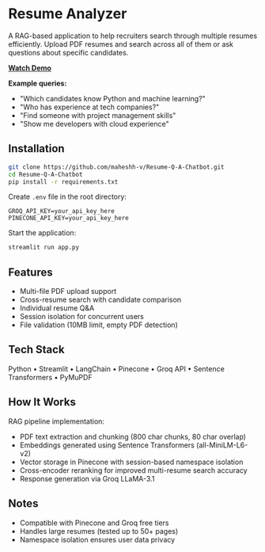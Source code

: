 # Resume Analyzer

A RAG-based application to help recruiters search through multiple resumes efficiently. Upload PDF resumes and search across all of them or ask questions about specific candidates.

**[Watch Demo](https://youtu.be/y-PEmwMbuWk)**

**Example queries:**
- "Which candidates know Python and machine learning?"
- "Who has experience at tech companies?"
- "Find someone with project management skills"
- "Show me developers with cloud experience"

## Installation

```bash
git clone https://github.com/maheshh-v/Resume-Q-A-Chatbot.git
cd Resume-Q-A-Chatbot
pip install -r requirements.txt
```

Create `.env` file in the root directory:
```
GROQ_API_KEY=your_api_key_here
PINECONE_API_KEY=your_api_key_here
```

Start the application:
```bash
streamlit run app.py
```

## Features

- Multi-file PDF upload support
- Cross-resume search with candidate comparison
- Individual resume Q&A
- Session isolation for concurrent users
- File validation (10MB limit, empty PDF detection)

## Tech Stack

Python • Streamlit • LangChain • Pinecone • Groq API • Sentence Transformers • PyMuPDF

## How It Works

RAG pipeline implementation:

- PDF text extraction and chunking (800 char chunks, 80 char overlap)
- Embeddings generated using Sentence Transformers (all-MiniLM-L6-v2)
- Vector storage in Pinecone with session-based namespace isolation
- Cross-encoder reranking for improved multi-resume search accuracy
- Response generation via Groq LLaMA-3.1

## Notes

- Compatible with Pinecone and Groq free tiers
- Handles large resumes (tested up to 50+ pages)
- Namespace isolation ensures user data privacy